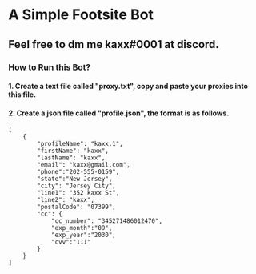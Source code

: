 # A Simple Footsite Bot 

## Feel free to dm me kaxx#0001 at discord.

### How to Run this Bot?

#### 1. Create a text file called "proxy.txt", copy and paste your proxies into this file.

#### 2. Create a json file called "profile.json", the format is as follows.

```
[
    {
        "profileName": "kaxx.1",
        "firstName": "kaxx",
        "lastName": "kaxx",
        "email": "kaxx@gmail.com",
        "phone":"202-555-0159",
        "state":"New Jersey",
        "city": "Jersey City",
        "line1": "352 kaxx St",
        "line2": "kaxx",
        "postalCode": "07399",
        "cc": {
            "cc_number": "345271486012470",
            "exp_month":"09",
            "exp_year":"2030",
            "cvv":"111"
        }
    }
]
```
